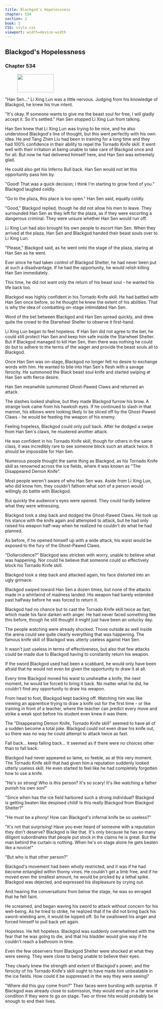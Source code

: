 ```yaml
---
title: Blackgod's Hopelessness
chapter: 534
section: 2
book: 2
CSS: style.css
viewport: width=device-width
---
```


## Blackgod's Hopelessness

### Chapter 534

<figure>
	<img src="../Images/gem.gif" alt="" id="gem" width="120" height="60" />
</figure>

"Han Sen..." Li Xing Lun was a little nervous. Judging from his knowledge of Blackgod, he knew his true intent.

"It's okay. If someone wants to give me the beast soul for free, I will gladly accept it. So it's settled." Han Sen stopped Li Xing Lun from talking.

Han Sen knew that Li Xing Lun was trying to be nice, and he also understood Blackgod's line of thought, but this went perfectly with his own idea. He and Tang Zhen Liu had been in training for a long time and they had 100% confidence in their ability to repel the Tornado Knife skill. It went well with their irritation at being unable to take care of Blackgod once and for all. But now he had delivered himself here, and Han Sen was extremely glad.

He could also get his Inferno Bull back. Han Sen would not let this opportunity pass him by.

"Good! That was a quick decision; I think I'm starting to grow fond of you." Blackgod laughed coldly.

"Go to the plaza, this place is too open." Han Sen said, equally coldly.

"Good," Blackgod replied, though he did not allow his men to leave. They surrounded Han Sen as they left for the plaza, as if they were escorting a dangerous criminal. They were unsure whether Han Sen would run off.

Li Xing Lun had also brought his own people to escort Han Sen. When they arrived at the plaza, Han Sen and Blackgod handed their beast souls over to Li Xing Lun.

"Please," Blackgod said, as he went onto the stage of the plaza, staring at Han Sen as he went.

Ever since he had taken control of Blackgod Shelter, he had never been put at such a disadvantage. If he had the opportunity, he would relish killing Han Sen immediately.

This time, he did not want only the return of his beast soul - he wanted his life back too.

Blackgod was highly confident in his Tornado Knife skill. He had battled with Han Sen once before, so he thought he knew the extent of his abilities. That is why the idea of combatting on-stage intimidated Han Sen.

Word of the bet between Blackgod and Han Sen spread quickly, and drew quite the crowd to the Starwheel Shelter to observe it first-hand.

Li Xing Lun began to feel hopeless. If Han Sen did not agree to the bet, he could still protect Han Sen and keep him safe inside the Starwheel Shelter. But if Blackgod managed to kill Han Sen, then there was nothing he could do but to adhere to the terms of the wager and provide the beast souls all to Blackgod.

Once Han Sen was on-stage, Blackgod no longer felt no desire to exchange words with him. He wanted to bite into Han Sen's flesh with a savage ferocity. He summoned the Black beast soul knife and started swiping at Han Sen with fierce desire.

Han Sen meanwhile summoned Ghost-Pawed Claws and returned an attack.

The slashes looked shallow, but they made Blackgod furrow his brow. A strange look came from his hawkish eyes. If he continued to slash in that manner, his elbows were looking likely to be sliced off by the Ghost-Pawed Claws - he would be feeding the weapon of his enemy.

Feeling hopeless, Blackgod could only pull back. After he dodged a swipe from Han Sen's claws, he mustered another attack.

He was confident in his Tornado Knife skill, though for others in the same class, it was incredibly rare to see someone block such an attack twice. It should be impossible for Han Sen.

Numerous people thought the same thing as Blackgod, as his Tornado Knife skill as renowned across the ice fields, where it was known as "The Disappeared Demon Knife".

Most people weren't aware of who Han Sen was. Aside from Li Xing Lun, who did know him, they couldn't fathom what sort of a person would willingly do battle with Blackgod.

But quickly the audience's eyes were opened. They could hardly believe what they were witnessing.

Blackgod took a step back and dodged the Ghost-Pawed Claws. He took up his stance with the knife again and attempted to attack, but he had only raised his weapon half-way when he realized he couldn't do what he had planned.

As before, if he opened himself up with a wide attack, his waist would be exposed to the fury of the Ghost-Pawed Claws.

"Dollarcidence?" Blackgod was stricken with worry, unable to believe what was happening. Nor could he believe that someone could so effectively block his Tornado Knife skill.

Blackgod took a step back and attacked again, his face distorted into an ugly grimace.

Blackgod swiped toward Han Sen a dozen times, but none of the attacks made in a whirlwind of madness landed. His weapon had barely extended past halfway before he was forced to return it.

Blackgod had no chance but to cast the Tornado Knife skill twice as fast, which made his face darken with anger. He had never faced something like this before, though he still thought it might just have been an unlucky day.

The people watching were already shocked. Those outside as well inside the arena could see quite clearly everything that was happening. The famous knife skill of Blackgod was utterly useless against Han Sen.

It wasn't just useless in terms of effectiveness, but also that few attacks could be made due to Blackgod having to constantly return his weapon.

If the sword Blackgod used had been a scabbard, he would only have been afraid that he would not even be given the opportunity to draw it at all.

Every time Blackgod moved his waist to unsheathe a knife, the next moment, he would be forced to bring it back. No matter what he did, he couldn't find any opportunity to draw his weapon.

From head to foot, Blackgod kept backing off. Watching him was like viewing an apprentice trying to draw a knife out for the first time - or like training in front of a teacher, where the teacher can predict every move and strike a weak spot before his student even knew it was there.

The "Disappearing Demon Knife, Tornado Knife skill" seemed to have all of a sudden become a total joke. Blackgod could not even draw his knife out, so there was no way he could attempt to attack twice as fast.

Fall back... keep falling back... It seemed as if there were no choices other than to fall back.

Blackgod had never appeared so lame, so feeble, as at this very moment. The Tornado Knife skill that had given him a reputation suddenly looked utterly useless skill. He even started to feel like he had completely forgotten how to use a knife.

"He's so strong! Who is this person? It's so scary! It's like watching a father punish his own son!"

"Since when has the ice field harbored such a strong individual? Blackgod is getting beaten like despised child! Is this really Blackgod from Blackgod Shelter?"

"He must be a phony! How can Blackgod's infernal knife be so useless?"

"It's not that surprising! Have you ever heard of someone with a reputation they don't deserve? Blackgod is like that. It's only because he has so many diligent subordinates that people put stock in the claims he is great. But the man behind the curtain is nothing. When he's on stage alone he gets beaten like a novice!"

"But who is that other person?"

Blackgod's movement had been wholly restricted, and it was if he had become entangled within thorny vines. He couldn't get a limb free, and if he moved even the smallest amount, he would be pricked by a lethal spike. Blackgod was dejected, and expressed his displeasure by crying out.

And hearing the conversations from below the stage, he was so enraged that he felt faint.

He screamed, and began waving his sword to attack without concern for his well-being. As he tried to strike, he realized that if he did not bring back his sword-wielding arm, it would be lopped off. So he swallowed his anger and forced himself to pull back yet again.

Hopeless. He felt hopeless. Blackgod was suddenly overwhelmed with the fear that he was going to die, and that his bladder would give way if he couldn't reach a bathroom in time.

Even the few observers from Blackgod Shelter were shocked at what they were seeing. They were close to being unable to believe their eyes.

They clearly knew the strength and extent of Blackgod's power, and the ferocity of his Tornado Knife's skill ought to have made him unbeatable in the ice fields. How could it be suppressed in the way they were seeing?

"Where did this guy come from?" Their faces were bursting with surprise. If Blackgod was already close to submission, they would end up in a far worse condition if they were to go on stage. Two or three hits would probably be enough to end their lives.
